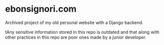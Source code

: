 # ebonsignori.com 

Archived project of my old personal website with a Django backend. 

 tAny sensitive information stored in this repo is outdated and that along with other practices in this repo are poor ones made by a junior developer.
